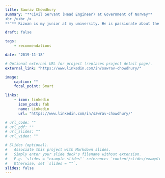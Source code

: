 ```yaml
---
title: Sawrav Chowdhury
summary: "**Civil Servant (Head Engineer) at Government of Norway**
<br /><br />
**‟** Rizwan is my junior at my university. He is passionate about the Linux technology and also has a good amount of knowledge on python language. He has strong project development skills. He developed MagpieOS which is an Arch Linux based Linux Distribution for pc users. I would recommend his expertise. **”** "

draft: false

tags:
    - recommendations

date: "2019-11-18"

# Optional external URL for project (replaces project detail page).
external_link: "https://www.linkedin.com/in/sawrav-chowdhury/"

image:
    caption: ""
    focal_point: Smart

links:
    - icon: linkedin
      icon_pack: fab
      name: Linkedin
      url: "https://www.linkedin.com/in/sawrav-chowdhury/"

# url_code: ""
# url_pdf: ""
# url_slides: ""
# url_video: ""

# Slides (optional).
#   Associate this project with Markdown slides.
#   Simply enter your slide deck's filename without extension.
#   E.g. `slides = "example-slides"` references `content/slides/example-slides.md`.
#   Otherwise, set `slides = ""`.
slides: false
---
```


